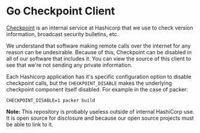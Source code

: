 # Go Checkpoint Client

[Checkpoint](http://checkpoint.hashicorp.com) is an internal service at
Hashicorp that we use to check version information, broadcast security
bulletins, etc.

We understand that software making remote calls over the internet
for any reason can be undesirable. Because of this, Checkpoint can be
disabled in all of our software that includes it. You can view the source
of this client to see that we're not sending any private information.

Each Hashicorp application has it's specific configuration option
to disable checkpoint calls, but the `CHECKPOINT_DISABLE` makes
the underlying checkpoint component itself disabled. For example
in the case of packer:
```
CHECKPOINT_DISABLE=1 packer build
```

**Note:** This repository is probably useless outside of internal HashiCorp
use. It is open source for disclosure and because our open source projects
must be able to link to it.
